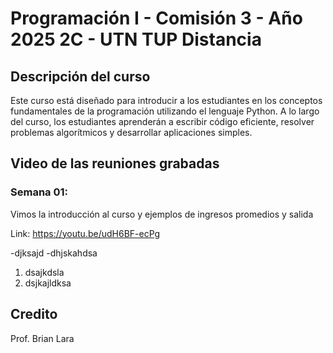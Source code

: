 # Programación I - Comisión 3 - Año 2025 2C - UTN TUP Distancia
## Descripción del curso
Este curso está diseñado para introducir a los estudiantes en los conceptos fundamentales de la programación utilizando el lenguaje Python. A lo largo del curso, los estudiantes aprenderán a escribir código eficiente, resolver problemas algorítmicos y desarrollar aplicaciones simples.


## Video de las reuniones grabadas
### Semana 01:
Vimos la introducción al curso y ejemplos de ingresos promedios y salida

Link: https://youtu.be/udH6BF-ecPg

-djksajd
-dhjskahdsa

1. dsajkdsla
2. dsjkajldksa

## Credito
Prof. Brian Lara
